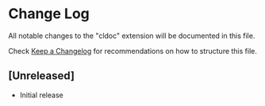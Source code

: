 # Change Log
All notable changes to the "cldoc" extension will be documented in this file.

Check [Keep a Changelog](http://keepachangelog.com/) for recommendations on how to structure this file.

## [Unreleased]
- Initial release